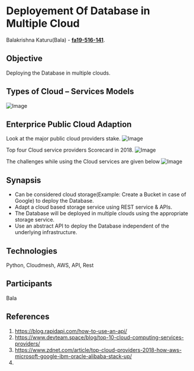 # Deployement Of Database in Multiple Cloud

Balakrishna Katuru(Bala) - **[fa19-516-141](https://github.com/cloudmesh-community/fa19-516-141)**.<br/>

## Objective 
Deploying the Database in multiple clouds.

## Types of Cloud – Services Models

![Image](https://www.devteam.space/wp-content/uploads/2017/07/Cloud-Models.jpg)

## Enterprice Public Cloud Adaption
Look at the major public cloud providers stake.
![Image](https://zdnet1.cbsistatic.com/hub/i/r/2018/02/09/2b5981e1-19e6-4e79-986c-44d849a2235a/resize/770xauto/74c392ed6832b01e638db63639c3295c/stacking-up-cloud-vendors-2018-right-scale-1.png)

Top four Cloud service providers Scorecard in 2018.
![Image](https://zdnet2.cbsistatic.com/hub/i/r/2018/02/09/b6fed299-809f-43fc-a732-f1343ec2b8d9/resize/770xauto/98f060c985c6b39b00822a62e1d3c15a/aws-vs-azure-vs-google-vs-ibm.png)

The challenges while using the Cloud services are given below
![Image](https://zdnet4.cbsistatic.com/hub/i/2019/01/23/e19ceee2-17bd-4a4f-9249-82613ec7a428/20a459a33fd6e9176e29346fb0d78a5f/kentik-report-2019a.png)

## Synapsis 
- Can be considered cloud storage(Example: Create a Bucket in case of Google)
     to deploy the Database. 
- Adapt a cloud based storage service using REST service & APIs.
- The Database will be deployed in multiple clouds using the appropriate storage service.
- Use an abstract API to deploy the Database independent of the underlying infrastructure.

## Technologies
Python, 
Cloudmesh, 
AWS, 
API, Rest

## Participants 
Bala

## References

1. <https://blog.rapidapi.com/how-to-use-an-api/>
2. <https://www.devteam.space/blog/top-10-cloud-computing-services-providers/>
3. <https://www.zdnet.com/article/top-cloud-providers-2018-how-aws-microsoft-google-ibm-oracle-alibaba-stack-up/>
4. 
